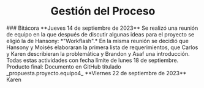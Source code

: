 ﻿<center><h1>Gestión del Proceso</h1></center>
### Bitácora
**Jueves 14 de septiembre de 2023**
Se realizó una reunión de equipo en la que después de discutir algunas ideas para el proyecto se eligió la de Hansony: *"Workflash".*
En la misma reunión se decidió que Hansony y Moisés elaboraran la primera lista de requerimientos, que Carlos y Karen describieran la problemática y Brandon y Asaf una introducción. Todas estas actividades con fecha límite de lunes 18 de septiembre.  
Producto final: Documento en GitHub titulado _propuesta.proyecto.equipo4_
**Viernes 22 de septiembre de 2023**
Karen 

<!--stackedit_data:
eyJoaXN0b3J5IjpbLTEzMzc3NTk5OTddfQ==
-->